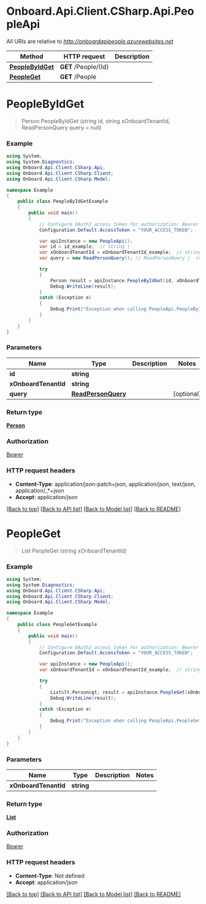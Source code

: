 # Onboard.Api.Client.CSharp.Api.PeopleApi

All URIs are relative to *http://onboardapipeople.azurewebsites.net*

Method | HTTP request | Description
------------- | ------------- | -------------
[**PeopleByIdGet**](PeopleApi.md#peoplebyidget) | **GET** /People/{Id} | 
[**PeopleGet**](PeopleApi.md#peopleget) | **GET** /People | 


<a name="peoplebyidget"></a>
# **PeopleByIdGet**
> Person PeopleByIdGet (string id, string xOnboardTenantId, ReadPersonQuery query = null)



### Example
```csharp
using System;
using System.Diagnostics;
using Onboard.Api.Client.CSharp.Api;
using Onboard.Api.Client.CSharp.Client;
using Onboard.Api.Client.CSharp.Model;

namespace Example
{
    public class PeopleByIdGetExample
    {
        public void main()
        {
            // Configure OAuth2 access token for authorization: Bearer
            Configuration.Default.AccessToken = "YOUR_ACCESS_TOKEN";

            var apiInstance = new PeopleApi();
            var id = id_example;  // string | 
            var xOnboardTenantId = xOnboardTenantId_example;  // string | 
            var query = new ReadPersonQuery(); // ReadPersonQuery |  (optional) 

            try
            {
                Person result = apiInstance.PeopleByIdGet(id, xOnboardTenantId, query);
                Debug.WriteLine(result);
            }
            catch (Exception e)
            {
                Debug.Print("Exception when calling PeopleApi.PeopleByIdGet: " + e.Message );
            }
        }
    }
}
```

### Parameters

Name | Type | Description  | Notes
------------- | ------------- | ------------- | -------------
 **id** | **string**|  | 
 **xOnboardTenantId** | **string**|  | 
 **query** | [**ReadPersonQuery**](ReadPersonQuery.md)|  | [optional] 

### Return type

[**Person**](Person.md)

### Authorization

[Bearer](../README.md#Bearer)

### HTTP request headers

 - **Content-Type**: application/json-patch+json, application/json, text/json, application/_*+json
 - **Accept**: application/json

[[Back to top]](#) [[Back to API list]](../README.md#documentation-for-api-endpoints) [[Back to Model list]](../README.md#documentation-for-models) [[Back to README]](../README.md)

<a name="peopleget"></a>
# **PeopleGet**
> List<Person> PeopleGet (string xOnboardTenantId)



### Example
```csharp
using System;
using System.Diagnostics;
using Onboard.Api.Client.CSharp.Api;
using Onboard.Api.Client.CSharp.Client;
using Onboard.Api.Client.CSharp.Model;

namespace Example
{
    public class PeopleGetExample
    {
        public void main()
        {
            // Configure OAuth2 access token for authorization: Bearer
            Configuration.Default.AccessToken = "YOUR_ACCESS_TOKEN";

            var apiInstance = new PeopleApi();
            var xOnboardTenantId = xOnboardTenantId_example;  // string | 

            try
            {
                List&lt;Person&gt; result = apiInstance.PeopleGet(xOnboardTenantId);
                Debug.WriteLine(result);
            }
            catch (Exception e)
            {
                Debug.Print("Exception when calling PeopleApi.PeopleGet: " + e.Message );
            }
        }
    }
}
```

### Parameters

Name | Type | Description  | Notes
------------- | ------------- | ------------- | -------------
 **xOnboardTenantId** | **string**|  | 

### Return type

[**List<Person>**](Person.md)

### Authorization

[Bearer](../README.md#Bearer)

### HTTP request headers

 - **Content-Type**: Not defined
 - **Accept**: application/json

[[Back to top]](#) [[Back to API list]](../README.md#documentation-for-api-endpoints) [[Back to Model list]](../README.md#documentation-for-models) [[Back to README]](../README.md)

